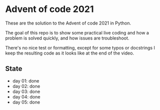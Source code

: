 # Advent of code 2021

These are the solution to the Advent of code 2021 in Python.

The goal of this repo is to show some practical live coding and how a problem is solved quickly, and how issues are troubleshoot.

There's no nice test or formatting, except for some typos or docstrings I keep the resulting code as it looks like at the end of the video.

## State

* day 01: done
* day 02: done
* day 03: done
* day 04: done
* day 05: done

